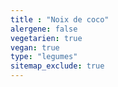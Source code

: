 ```yaml
---
title : "Noix de coco"
alergene: false
vegetarien: true
vegan: true
type: "legumes"
sitemap_exclude: true
--- 
```

